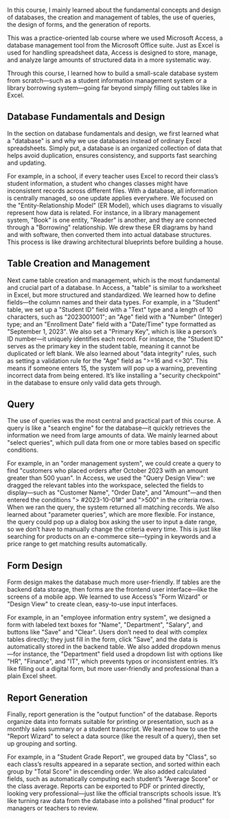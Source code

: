 In this course, I mainly learned about the fundamental concepts and design of databases, the creation and management of tables, the use of queries, the design of forms, and the generation of reports. 

This was a practice-oriented lab course where we used Microsoft Access, a database management tool from the Microsoft Office suite. Just as Excel is used for handling spreadsheet data, Access is designed to store, manage, and analyze large amounts of structured data in a more systematic way. 

Through this course, I learned how to build a small-scale database system from scratch—such as a student information management system or a library borrowing system—going far beyond simply filling out tables like in Excel.

## Database Fundamentals and Design

In the section on database fundamentals and design, we first learned what a "database" is and why we use databases instead of ordinary Excel spreadsheets. Simply put, a database is an organized collection of data that helps avoid duplication, ensures consistency, and supports fast searching and updating. 

For example, in a school, if every teacher uses Excel to record their class’s student information, a student who changes classes might have inconsistent records across different files. With a database, all information is centrally managed, so one update applies everywhere. We focused on the "Entity-Relationship Model" (ER Model), which uses diagrams to visually represent how data is related. For instance, in a library management system, "Book" is one entity, "Reader" is another, and they are connected through a "Borrowing" relationship. We drew these ER diagrams by hand and with software, then converted them into actual database structures. This process is like drawing architectural blueprints before building a house.

## Table Creation and Management

Next came table creation and management, which is the most fundamental and crucial part of a database. In Access, a "table" is similar to a worksheet in Excel, but more structured and standardized. We learned how to define fields—the column names and their data types. For example, in a "Student" table, we set up a "Student ID" field with a "Text" type and a length of 10 characters, such as "2023001001"; an "Age" field with a "Number" (Integer) type; and an "Enrollment Date" field with a "Date/Time" type formatted as "September 1, 2023". We also set a "Primary Key", which is like a person’s ID number—it uniquely identifies each record. For instance, the "Student ID" serves as the primary key in the student table, meaning it cannot be duplicated or left blank. We also learned about "data integrity" rules, such as setting a validation rule for the "Age" field as ">=16 and <=30". This means if someone enters 15, the system will pop up a warning, preventing incorrect data from being entered. It’s like installing a "security checkpoint" in the database to ensure only valid data gets through.

## Query

The use of queries was the most central and practical part of this course. A query is like a "search engine" for the database—it quickly retrieves the information we need from large amounts of data. We mainly learned about "select queries", which pull data from one or more tables based on specific conditions. 

For example, in an "order management system", we could create a query to find "customers who placed orders after October 2023 with an amount greater than 500 yuan". In Access, we used the "Query Design View": we dragged the relevant tables into the workspace, selected the fields to display—such as "Customer Name", "Order Date", and "Amount"—and then entered the conditions "> #2023-10-01#" and ">500" in the criteria rows. When we ran the query, the system returned all matching records. We also learned about "parameter queries", which are more flexible. For instance, the query could pop up a dialog box asking the user to input a date range, so we don’t have to manually change the criteria every time. This is just like searching for products on an e-commerce site—typing in keywords and a price range to get matching results automatically.

## Form Design

Form design makes the database much more user-friendly. If tables are the backend data storage, then forms are the frontend user interface—like the screens of a mobile app. We learned to use Access’s "Form Wizard" or "Design View" to create clean, easy-to-use input interfaces. 

For example, in an "employee information entry system", we designed a form with labeled text boxes for "Name", "Department", "Salary", and buttons like "Save" and "Clear". Users don’t need to deal with complex tables directly; they just fill in the form, click "Save", and the data is automatically stored in the backend table. We also added dropdown menus—for instance, the "Department" field used a dropdown list with options like "HR", "Finance", and "IT", which prevents typos or inconsistent entries. It’s like filling out a digital form, but more user-friendly and professional than a plain Excel sheet.

## Report Generation

Finally, report generation is the "output function" of the database. Reports organize data into formats suitable for printing or presentation, such as a monthly sales summary or a student transcript. We learned how to use the "Report Wizard" to select a data source (like the result of a query), then set up grouping and sorting. 

For example, in a "Student Grade Report", we grouped data by "Class", so each class’s results appeared in a separate section, and sorted within each group by "Total Score" in descending order. We also added calculated fields, such as automatically computing each student’s "Average Score" or the class average. Reports can be exported to PDF or printed directly, looking very professional—just like the official transcripts schools issue. It’s like turning raw data from the database into a polished "final product" for managers or teachers to review.